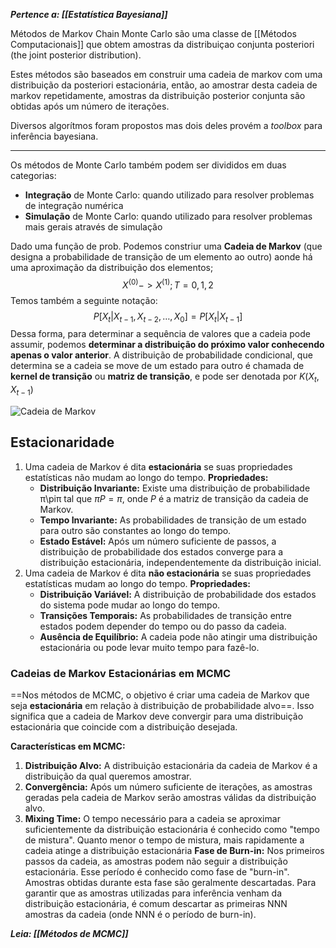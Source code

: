 ***Pertence a: [[Estatística Bayesiana]]***

Métodos de Markov Chain Monte Carlo são uma classe de [[Métodos Computacionais]] que obtem amostras da distribuiçao conjunta posteriori (the joint posterior distribution).

Estes métodos são baseados em construir uma cadeia de markov com uma distribuição da posteriori estacionária, então, ao amostrar desta cadeia de markov repetidamente, amostras da distribuição posterior conjunta são obtidas após um número de iterações.

Diversos algorítmos foram propostos mas dois deles provém a *toolbox* para inferência bayesiana. 





































*** 
Os métodos de Monte Carlo também podem ser divididos em duas categorias:

- **Integração** de Monte Carlo: quando utilizado para resolver problemas de integração numérica
- **Simulação** de Monte Carlo: quando utilizado para resolver problemas mais gerais através de simulação

Dado uma função de prob. Podemos constriur uma **Cadeia de Markov** (que designa a probabilidade de transição de um elemento ao outro) aonde há uma aproximação da distribuição dos elementos; $$X^{(0)} -> X^{(1)}; T=0, 1,2$$Temos também a seguinte notação: $$P[X_t | X_{t-1}, X_{t-2}, \ldots, X_0] = P[X_t | X_{t-1}]$$ Dessa forma, para determinar a sequência de valores que a cadeia pode assumir, podemos **determinar a distribuição do próximo valor conhecendo apenas o valor anterior**. A distribuição de probabilidade condicional, que determina se a cadeia se move de um estado para outro é chamada de **kernel de transição** ou **matriz de transição**, e pode ser denotada por $K(X_t, X_{t-1})$

![Cadeia de Markov](x5apxfwm.bmp)
## Estacionaridade

1. Uma cadeia de Markov é dita **estacionária** se suas propriedades estatísticas não mudam ao longo do tempo.
   **Propriedades:**
	- **Distribuição Invariante:** Existe uma distribuição de probabilidade π\piπ tal que $πP=π$, onde $P$ é a matriz de transição da cadeia de Markov.
	- **Tempo Invariante:** As probabilidades de transição de um estado para outro são constantes ao longo do tempo.
	- **Estado Estável:** Após um número suficiente de passos, a distribuição de probabilidade dos estados converge para a distribuição estacionária, independentemente da distribuição inicial.
2. Uma cadeia de Markov é dita **não estacionária** se suas propriedades estatísticas mudam ao longo do tempo.
   **Propriedades:**
	- **Distribuição Variável:** A distribuição de probabilidade dos estados do sistema pode mudar ao longo do tempo.
	- **Transições Temporais:** As probabilidades de transição entre estados podem depender do tempo ou do passo da cadeia.
	- **Ausência de Equilíbrio:** A cadeia pode não atingir uma distribuição estacionária ou pode levar muito tempo para fazê-lo.

### Cadeias de Markov Estacionárias em MCMC

==Nos métodos de MCMC, o objetivo é criar uma cadeia de Markov que seja **estacionária** em relação à distribuição de probabilidade alvo==. Isso significa que a cadeia de Markov deve convergir para uma distribuição estacionária que coincide com a distribuição desejada.

**Características em MCMC:**
1. **Distribuição Alvo:** A distribuição estacionária da cadeia de Markov é a distribuição da qual queremos amostrar.
2. **Convergência:** Após um número suficiente de iterações, as amostras geradas pela cadeia de Markov serão amostras válidas da distribuição alvo.
3. **Mixing Time:** O tempo necessário para a cadeia se aproximar suficientemente da distribuição estacionária é conhecido como "tempo de mistura". Quanto menor o tempo de mistura, mais rapidamente a cadeia atinge a distribuição estacionária
**Fase de Burn-in:** Nos primeiros passos da cadeia, as amostras podem não seguir a distribuição estacionária. Esse período é conhecido como fase de "burn-in". Amostras obtidas durante esta fase são geralmente descartadas. Para garantir que as amostras utilizadas para inferência venham da distribuição estacionária, é comum descartar as primeiras NNN amostras da cadeia (onde NNN é o período de burn-in).

***Leia: [[Métodos de MCMC]]***